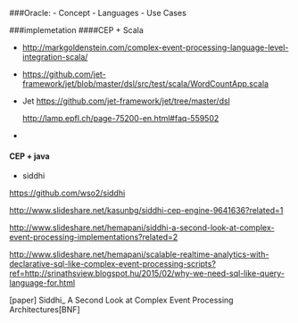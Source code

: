 ###Oracle:
    - Concept
    - Languages
    - Use Cases


###implemetation
####CEP + Scala
- http://markgoldenstein.com/complex-event-processing-language-level-integration-scala/
- https://github.com/jet-framework/jet/blob/master/dsl/src/test/scala/WordCountApp.scala
- Jet https://github.com/jet-framework/jet/tree/master/dsl
    
    http://lamp.epfl.ch/page-75200-en.html#faq-559502
- 


#### CEP  + java
- siddhi

https://github.com/wso2/siddhi

http://www.slideshare.net/kasunbg/siddhi-cep-engine-9641636?related=1

http://www.slideshare.net/hemapani/siddhi-a-second-look-at-complex-event-processing-implementations?related=2

http://www.slideshare.net/hemapani/scalable-realtime-analytics-with-declarative-sql-like-complex-event-processing-scripts?ref=http://srinathsview.blogspot.hu/2015/02/why-we-need-sql-like-query-language-for.html

[paper] Siddhi_ A Second Look at Complex Event Processing Architectures[BNF]